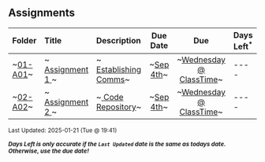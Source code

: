 ## Assignments

| Folder | Title | Description | Due Date | Due | Days Left<sup>*</sup> |
|:------|:------|:------|:-----:|:-----:|-----|
| ~<a href="https://github.com/rugbyprof/2143-Object-Oriented-Programming/tree/master/Assignments/01-A01">01-A01</a>~ | ~<a href="https://github.com/rugbyprof/2143-Object-Oriented-Programming/tree/master/Assignments/01-A01"> Assignment 1 </a>~ | ~<a href="https://github.com/rugbyprof/2143-Object-Oriented-Programming/tree/master/Assignments/01-A01"> Establishing Comms</a>~ | ~<a href="https://github.com/rugbyprof/2143-Object-Oriented-Programming/tree/master/Assignments/01-A01">Sep 4th</a>~ | ~<a href="https://github.com/rugbyprof/2143-Object-Oriented-Programming/tree/master/Assignments/01-A01">Wednesday @ ClassTime</a>~ | ---- |
| ~<a href="https://github.com/rugbyprof/2143-Object-Oriented-Programming/tree/master/Assignments/02-A02">02-A02</a>~ | ~<a href="https://github.com/rugbyprof/2143-Object-Oriented-Programming/tree/master/Assignments/02-A02"> Assignment 2 </a>~ | ~<a href="https://github.com/rugbyprof/2143-Object-Oriented-Programming/tree/master/Assignments/02-A02"> Code Repository</a>~ | ~<a href="https://github.com/rugbyprof/2143-Object-Oriented-Programming/tree/master/Assignments/02-A02">Sep 4th</a>~ | ~<a href="https://github.com/rugbyprof/2143-Object-Oriented-Programming/tree/master/Assignments/02-A02">Wednesday @ ClassTime</a>~ | ---- |

<sup>Last Updated: 2025-01-21 (Tue @ 19:41)</sup> 

<sup>***Days Left is only accurate if the `Last Updated` date is the same as todays date. Otherwise, use the due date!***</sup> 